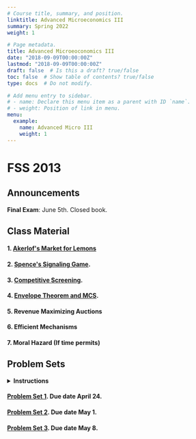 ```yaml
---
# Course title, summary, and position.
linktitle: Advanced Microeconomics III
summary: Spring 2022
weight: 1

# Page metadata.
title: Advanced Microeoconomics III
date: "2018-09-09T00:00:00Z"
lastmod: "2018-09-09T00:00:00Z"
draft: false  # Is this a draft? true/false
toc: false  # Show table of contents? true/false
type: docs  # Do not modify.

# Add menu entry to sidebar.
# - name: Declare this menu item as a parent with ID `name`.
# - weight: Position of link in menu.
menu:
  example:
    name: Advanced Micro III
    weight: 1
---
```

# FSS 2013
## Announcements

**Final Exam**: June 5th. Closed book.



## Class Material

#### 1. [Akerlof's Market for Lemons](../../files/microiii/1_Akerlof.pdf)

<!-- #### 2. Spence's Signaling Game -->

#### 2. [Spence's Signaling Game](../../files/microiii/2_Spence.pdf).

<!-- #### 3. Competitive Screening -->

#### 3. [Competitive Screening](../../files/microiii/3_Screening.pdf).

<!-- #### 4. Envelope Theorem -->

#### 4. [Envelope Theorem and MCS](../../files/microiii/4_MCS.pdf).

#### 5. Revenue Maximizing Auctions

<!-- #### 5. [Revenue Maximizing Auctions](../../files/microiii/MechDesign.pdf). (Updated May 24) -->

#### 6. Efficient Mechanisms

<!-- #### 6. [Efficient Mechanisms](../../files/microiii/MechDesign-2.pdf) (I fixed some typos and updated proof that we covered in class on June 6) -->

#### 7. Moral Hazard (If time permits)

<!-- #### 4. [Moral Hazard](../../files/microiii/MoralHazard.pdf). -->

## Problem Sets
<details><summary><b>Instructions</b></summary>
<ul>
<li> You may collaborate on assignments in groups of up to three students.</li>
<li> Each group must submit a single set of answers.</li>
<li> Provide <b>clear</b> and <b>concise</b> answers to all questions.</li>
<li> Both typed and handwritten submissions are accepted.</li>
<li> If submitting a handwritten assignment, ensure your handwriting is legible.</li>
<li> The preferred submission format is a PDF sent via email to the TA, but physical submissions are also accepted.</li>
<li> Feel free to ask questions or provide comments via email (e.g. clarifying questions, reporting typos, etc.).</li>
</ul>
</details>

#### [Problem Set 1](../../files/microiii/ProblemSet_1.pdf). Due date April 24.

#### [Problem Set 2](../../files/microiii/ProblemSet_2.pdf). Due date May 1.

#### [Problem Set 3](../../files/microiii/ProblemSet_3.pdf). Due date May 8.

<!-- #### [Problem Set 4](../../files/microiii/ProblemSet_4.pdf). Due date May 19. -->
<!-- #### [Problem Set 5](../../files/microiii/ProblemSet_5.pdf). Due date May 26. -->
<!-- #### [Problem Set 6](../../files/microiii/ProblemSet_6.pdf). Due date June 4. -->
